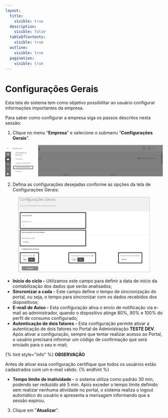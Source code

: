 ```yaml
---
layout:
  title:
    visible: true
  description:
    visible: false
  tableOfContents:
    visible: true
  outline:
    visible: true
  pagination:
    visible: true
---
```


# Configurações Gerais

Esta tela do sistema tem como objetivo possibilitar ao usuário configurar informações importantes da empresa.

Para saber como configurar a empresa siga os passos descritos nesta sessão:

1. Clique no menu “**Empresa**” e selecione o submenu “**Configurações Gerais**”.

![](<../../../.gitbook/assets/0 (18).png>)

2. Defina as configurações desejadas conforme as opções da tela de Configurações Gerais:&#x20;

<figure><img src="../../../.gitbook/assets/Captura de pantalla 2024-03-07 a la(s) 17.00.41.png" alt=""><figcaption></figcaption></figure>

* **Início do ciclo -** Utilizamos este campo para definir a data de início da contabilização dos dados que serão analisados;
* **Sincronizar a cada -** Este campo define o tempo de sincronização do portal, ou seja, o tempo para sincronizar com os dados recebidos dos dispositivos;
* **E-mail de Aviso -** Esta configuração ativa o envio de notificação via e-mail ao administrador, quando o dispositivo atinge 80%, 90% e 100% do perfil de consumo configurado;
* **Autenticação de dois fatores -** Esta configuração permite ativar a autenticação de dois fatores no Portal de Administração  **TESTE DEV**.  Após ativar a configuração, sempre que tentar realizar acesso ao Portal, o usuário precisará informar um código de confirmação que será enviado para o seu e-mail;

{% hint style="info" %}
**OBSERVAÇÃO**

Antes de ativar essa configuração certifique que todos os usuários estão cadastrados com um e-mail válido.&#x20;
{% endhint %}

* **Tempo limite de inatividade -** o sistema utiliza como padrão 30 min, podendo ser reduzido até 5 min. Após exceder o tempo limite definido sem realizar nenhuma atividade no portal, o sistema realiza o logout automático do usuário e  apresenta a mensagem informando que a sessão expirou.

3. Clique em "**Atualizar**".
